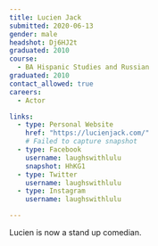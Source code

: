 ```yaml
---
title: Lucien Jack
submitted: 2020-06-13
gender: male
headshot: Dj6HJ2t
graduated: 2010
course:
  - BA Hispanic Studies and Russian
graduated: 2010
contact_allowed: true
careers:
  - Actor

links: 
  - type: Personal Website
    href: "https://lucienjack.com/"
    # Failed to capture snapshot
  - type: Facebook
    username: laughswithlulu
    snapshot: HhKG1
  - type: Twitter 
    username: laughswithlulu
  - type: Instagram 
    username: laughswithlulu

--- 
```


Lucien is now a stand up comedian.
